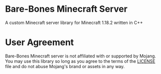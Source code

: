 # Bare-Bones Minecraft Server
A custom Minecraft server library for Minecraft 1.18.2 written in C++

# User Agreement
Bare-Bones Minecraft server is not affiliated with or supported by Mojang. You may use this library so long as you agree to the terms of the [LICENSE](https://github.com/BitBlitObviMormon/Minecraft-Server/blob/rewrite/LICENSE) file and do not abuse Mojang's brand or assets in any way.
